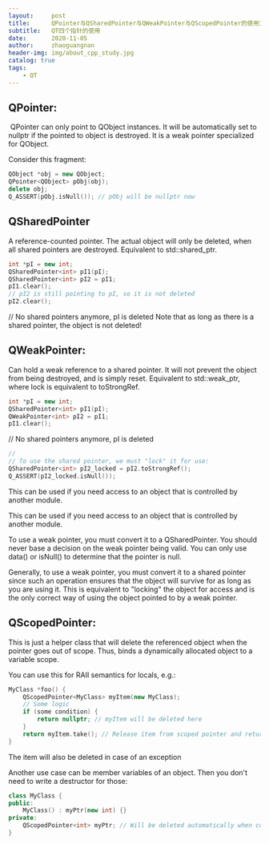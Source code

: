 ```yaml
---
layout:     post
title:      QPointer与QSharedPointer与QWeakPointer与QScopedPointer的使用方法
subtitle:   QT四个指针的使用
date:       2020-11-05
author:     zhaoguangnan
header-img: img/about_cpp_study.jpg
catalog: true
tags:
    - QT
---
```


## QPointer:
​	QPointer can only point to QObject instances. It will be automatically set to nullptr if the pointed to object is destroyed. It is a weak pointer specialized for QObject.

Consider this fragment:

```c++
QObject *obj = new QObject;
QPointer<QObject> pObj(obj);
delete obj;
Q_ASSERT(pObj.isNull()); // pObj will be nullptr now
```

## QSharedPointer
A reference-counted pointer. The actual object will only be deleted, when all shared pointers are destroyed. Equivalent to std::shared_ptr.

```c++
int *pI = new int;
QSharedPointer<int> pI1(pI);
QSharedPointer<int> pI2 = pI1;
pI1.clear();
// pI2 is still pointing to pI, so it is not deleted
pI2.clear();
```


// No shared pointers anymore, pI is deleted
Note that as long as there is a shared pointer, the object is not deleted!

## QWeakPointer:
Can hold a weak reference to a shared pointer. It will not prevent the object from being destroyed, and is simply reset. Equivalent to std::weak_ptr, where lock is equivalent to toStrongRef.

```c++
int *pI = new int;
QSharedPointer<int> pI1(pI);
QWeakPointer<int> pI2 = pI1;
pI1.clear();
```

// No shared pointers anymore, pI is deleted

```c++
//
// To use the shared pointer, we must "lock" it for use:
QSharedPointer<int> pI2_locked = pI2.toStrongRef();
Q_ASSERT(pI2_locked.isNull());
```

This can be used if you need access to an object that is controlled by another module.

This can be used if you need access to an object that is controlled by another module.

To use a weak pointer, you must convert it to a QSharedPointer. You should never base a decision on the weak pointer being valid. You can only use data() or isNull() to determine that the pointer is null.

Generally, to use a weak pointer, you must convert it to a shared pointer since such an operation ensures that the object will survive for as long as you are using it. This is equivalent to "locking" the object for access and is the only correct way of using the object pointed to by a weak pointer.

## QScopedPointer:
This is just a helper class that will delete the referenced object when the pointer goes out of scope. Thus, binds a dynamically allocated object to a variable scope.

You can use this for RAII semantics for locals, e.g.:

```c++
MyClass *foo() {
    QScopedPointer<MyClass> myItem(new MyClass);
    // Some logic
    if (some condition) {
        return nullptr; // myItem will be deleted here
    }
    return myItem.take(); // Release item from scoped pointer and return it
}
```


The item will also be deleted in case of an exception

Another use case can be member variables of an object. Then you don't need to write a destructor for those:

```c++
class MyClass {
public:
    MyClass() : myPtr(new int) {}
private:
    QScopedPointer<int> myPtr; // Will be deleted automatically when containing object is deleted
}
```





